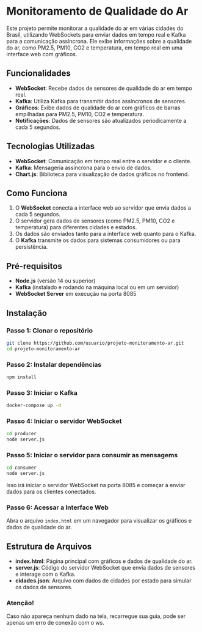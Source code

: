 
# Monitoramento de Qualidade do Ar

Este projeto permite monitorar a qualidade do ar em várias cidades do Brasil, utilizando WebSockets para enviar dados em tempo real e Kafka para a comunicação assíncrona. Ele exibe informações sobre a qualidade do ar, como PM2.5, PM10, CO2 e temperatura, em tempo real em uma interface web com gráficos.

## Funcionalidades

- **WebSocket**: Recebe dados de sensores de qualidade do ar em tempo real.
- **Kafka**: Utiliza Kafka para transmitir dados assíncronos de sensores.
- **Gráficos**: Exibe dados de qualidade do ar com gráficos de barras empilhadas para PM2.5, PM10, CO2 e temperatura.
- **Notificações**: Dados de sensores são atualizados periodicamente a cada 5 segundos.

## Tecnologias Utilizadas

- **WebSocket**: Comunicação em tempo real entre o servidor e o cliente.
- **Kafka**: Mensageria assíncrona para o envio de dados.
- **Chart.js**: Biblioteca para visualização de dados gráficos no frontend.

## Como Funciona

1. O **WebSocket** conecta a interface web ao servidor que envia dados a cada 5 segundos.
2. O servidor gera dados de sensores (como PM2.5, PM10, CO2 e temperatura) para diferentes cidades e estados.
3. Os dados são enviados tanto para a interface web quanto para o Kafka.
4. O **Kafka** transmite os dados para sistemas consumidores ou para persistência.

## Pré-requisitos

- **Node.js** (versão 14 ou superior)
- **Kafka** (instalado e rodando na máquina local ou em um servidor)
- **WebSocket Server** em execução na porta 8085

## Instalação

### Passo 1: Clonar o repositório

```bash
git clone https://github.com/usuario/projeto-monitoramento-ar.git
cd projeto-monitoramento-ar
```

### Passo 2: Instalar dependências

```bash
npm install
```

### Passo 3: Iniciar o Kafka

```bash
docker-compose up -d
```

### Passo 4: Iniciar o servidor WebSocket

```bash
cd producer
node server.js
```

### Passo 5: Iniciar o servidor para consumir as mensagems

```bash
cd consumer
node server.js
```

Isso irá iniciar o servidor WebSocket na porta 8085 e começar a enviar dados para os clientes conectados.

### Passo 6: Acessar a Interface Web

Abra o arquivo `index.html` em um navegador para visualizar os gráficos e dados de qualidade do ar.

## Estrutura de Arquivos

- **index.html**: Página principal com gráficos e dados de qualidade do ar.
- **server.js**: Código do servidor WebSocket que envia dados de sensores e interage com o Kafka.
- **cidades.json**: Arquivo com dados de cidades por estado para simular os dados de sensores.

### Atenção!

Caso não apareça nenhum dado na tela, recarregue sua guia, pode ser apenas um erro de conexão com o ws.
